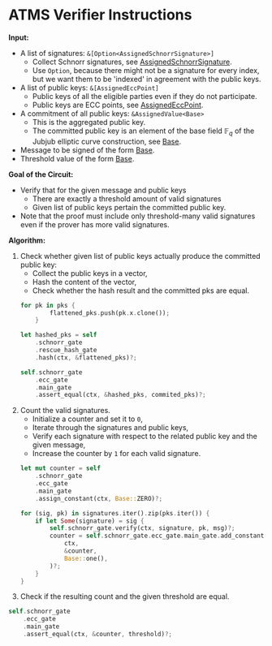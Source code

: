 # ATMS Verifier Instructions
**Input:**
- A list of signatures: `&[Option<AssignedSchnorrSignature>]`
    - Collect Schnorr signatures, see [AssignedSchnorrSignature](../schnorr/type.AssignedSchnorrSignature.html).
    - Use `Option`, because there might not be a signature for every index, but we want them to be 'indexed' in agreement with the public keys.
- A list of public keys: `&[AssignedEccPoint]`
    - Public keys of all the eligible parties even if they do not participate.
    - Public keys are ECC points, see [AssignedEccPoint](../../ecc/chip/struct.AssignedEccPoint.html).
- A commitment of all public keys: `&AssignedValue<Base>`
    - This is the aggregated public key.
    - The committed public key is an element of the base field $\mathbb{F}_q$ of the Jubjub elliptic curve construction, see [Base](../../../jubjub/type.Base.html).
- Message to be signed of the form [Base](../../../jubjub/type.Base.html).
- Threshold value of the form [Base](../../../jubjub/type.Base.html).

**Goal of the Circuit:**
- Verify that for the given message and public keys
    - There are exactly a threshold amount of valid signatures
    - Given list of public keys pertain the committed public key.
- Note that the proof must include only threshold-many valid signatures even if the prover has more valid signatures.

**Algorithm:**
1. Check whether given list of public keys actually produce the committed public key:
    * Collect the public keys in a vector,
    * Hash the content of the vector,
    * Check whether the hash result and the committed pks are equal.
    ```rust
    for pk in pks {
            flattened_pks.push(pk.x.clone());
        }

    let hashed_pks = self
        .schnorr_gate
        .rescue_hash_gate
        .hash(ctx, &flattened_pks)?;

    self.schnorr_gate
        .ecc_gate
        .main_gate
        .assert_equal(ctx, &hashed_pks, commited_pks)?;
    ```
2. Count the valid signatures.
    * Initialize a counter and set it to `0`,
    * Iterate through the signatures and public keys,
    * Verify each signature with respect to the related public key and the given message,
    * Increase the counter by `1` for each valid signature.
    ```rust
    let mut counter = self
        .schnorr_gate
        .ecc_gate
        .main_gate
        .assign_constant(ctx, Base::ZERO)?;

    for (sig, pk) in signatures.iter().zip(pks.iter()) {
        if let Some(signature) = sig {
            self.schnorr_gate.verify(ctx, signature, pk, msg)?;
            counter = self.schnorr_gate.ecc_gate.main_gate.add_constant(
                ctx,
                &counter,
                Base::one(),
            )?;
        }
    }
    ```
3. Check if the resulting count and the given threshold are equal.
```rust
self.schnorr_gate
    .ecc_gate
    .main_gate
    .assert_equal(ctx, &counter, threshold)?;
```



